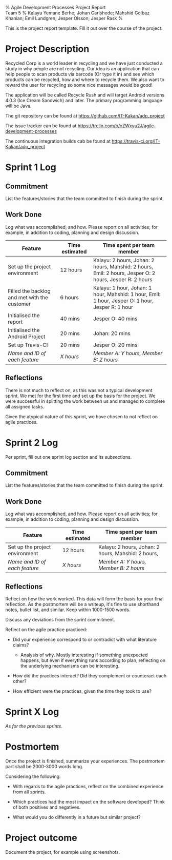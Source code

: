 % Agile Development Processes Project Report  
  Team 5
% Kalayu Yemane Berhe; Johan Carlshede; Mahshid Golbaz Khanian; Emil Lundgren; Jesper Olsson; Jesper Rask
%

This is the project report template.
Fill it out over the course of the project.

# Project Description
Recycled Corp is a world leader in recycling and we have just conducted a
study in why people are not recycling. Our idea is an application that can
help people to scan products via barcode (Or type it in) and see which
products can be recycled, how and where to recycle them. We also want to
reward the user for recycling so some nice messages would be good!

The application will be called Recycle Rush and will target Android versions
4.0.3 (Ice Cream Sandwich) and later. The primary programming language will
be Java.

The git repository can be found at https://github.com/IT-Kakan/adp_project

The issue tracker can be found at https://trello.com/b/xZWxyu2J/agile-development-processes

The continuous integration builds cab be found at https://travis-ci.org/IT-Kakan/adp_project

# Sprint 1 Log

## Commitment
List the features/stories that the team committed to finish during the sprint.

## Work Done
Log what was accomplished, and how.
Please report on all activities; for example, in addition to coding, planning and design discussion.

Feature | Time estimated | Time spent per team member
--------|----------------|--------
Set up the project environment | 12 hours | Kalayu: 2 hours, Johan: 2 hours, Mahshid: 2 hours, Emil: 2 hours, Jesper O: 2 hours, Jesper R: 2 hours  
Filled the backlog and met with the customer | 6 hours | Kalayu: 1 hour, Johan: 1 hour, Mahshid: 1 hour, Emil: 1 hour, Jesper O: 1 hour, Jesper R: 1 hour
Initialised the report | 40 mins | Jesper O: 40 mins
Initialised the Android Project | 20 mins | Johan: 20 mins
Set up Travis-CI | 20 mins | Jesper O: 20 mins
*Name and ID of each feature* | *X hours* | *Member A: Y hours, Member B: Z hours*


## Reflections
There is not much to reflect on, as this was not a typical development sprint. We met for the first time and set up the basis for the project. We were successful in splitting the work between us and managed to complete all assigned tasks.

Given the atypical nature of this sprint, we have chosen to not reflect on agile practices.

# Sprint 2 Log
Per sprint, fill out one sprint log section and its subsections.

## Commitment
List the features/stories that the team committed to finish during the sprint.

## Work Done
Log what was accomplished, and how.
Please report on all activities; for example, in addition to coding, planning and design discussion.

Feature | Time estimated | Time spent per team member
--------|----------------|--------
Set up the project environment | 12 hours | Kalayu: 2 hours, Johan: 2 hours, Mahshid: 2 hours, 
*Name and ID of each feature* | *X hours* | *Member A: Y hours, Member B: Z hours*


## Reflections
Reflect on how the work worked.
This data will form the basis for your final reflection.
As the postmortem will be a writeup, it's fine to use shorthand notes, bullet list, and similar.
Keep within 1000-1500 words.

Discuss any deviations from the sprint commitment.

Reflect on the agile practice practiced:

- Did your experience correspond to or contradict with what literature claims?

    - Analysis of why. Mostly interesting if something unexpected happens, but even
      if everything runs according to plan, reflecting on the underlying mechanisms
      can be interesting.

- How did the practices interact?
  Did they complement or counteract each other?

- How efficient were the practices, given the time they took to use?

# Sprint X Log
*As for the previous sprints.*


# Postmortem
Once the project is finished, summarize your experiences.
The postmortem part shall be 2000-3000 words long.

Considering the following:

- With regards to the agile practices, reflect on the combined experience from all sprints.

- Which practices had the most impact on the software developed?
  Think of both positives and negatives.

- What would you do differently in a future but similar project?


# Project outcome
Document the project, for example using screenshots.
